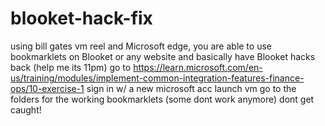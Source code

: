 # blooket-hack-fix
using bill gates vm reel and Microsoft edge, you are able to use bookmarklets on Blooket or any website and basically have Blooket hacks back (help me its 11pm)
go to https://learn.microsoft.com/en-us/training/modules/implement-common-integration-features-finance-ops/10-exercise-1
sign in w/ a new microsoft acc
launch vm
go to the folders for the working bookmarklets (some dont work anymore)
dont get caught!
